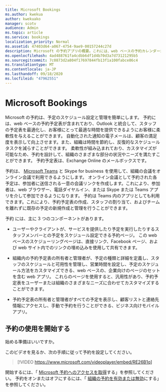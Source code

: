```yaml
---
title: Microsoft Bookings
ms.author: kwekua
author: kwekuako
manager: scotv
audience: Admin
ms.topic: article
ms.service: bookings
localization_priority: Normal
ms.assetid: 47403d64-a067-4754-9ae9-00157244c27d
description: Microsoft の予約アプリの概要。これには、web ベースの予約カレンダーが含まれており、従業員の予定表を最適化するために Outlook と統合して、予定を予約するための柔軟性を顧客に提供します。
ms.openlocfilehash: 4ad488761fa4cdbb6df1d4b70d3a7d73121295b5
ms.sourcegitcommit: 7c0873d2a804f17697844fb13f1a100fabce86c4
ms.translationtype: MT
ms.contentlocale: ja-JP
ms.lasthandoff: 09/18/2020
ms.locfileid: "47962551"
---
```

# <a name="microsoft-bookings"></a>Microsoft Bookings

Microsoft の予約は、予定のスケジュール設定と管理を簡単にします。 予約には、web ベースの予約予定表が含まれており、Outlook と統合して、スタッフの予定表を最適化し、お客様にとって最適な時間を提供できるようにお客様に柔軟性を与えることができます。 自動化された通知の電子メールは、顧客の満足度を表示して向上させます。また、組織は時間を節約し、反復的なスケジュールタスクを減らすことができます。 柔軟性が組み込まれており、カスタマイズが可能なため、予約を設計して、組織のさまざまな部分の状況やニーズを満たすことができます。 予約予定表は、Exchange Online のメールボックスです。

予約は、 [Microsoft Teams](https://support.microsoft.com/office/overview-of-the-bookings-app-in-teams-7b8569e1-0c8a-444e-b712-d9968b05110b) と Skype for business を使用して、組織の会議をオンライン会議で利用できるようにします。 オンライン会議として予約された各予定は、参加者に送信される一意の会議リンクを作成します。これにより、参加者は、web ブラウザー、電話ダイヤルイン、または Skype または Teams アプリを介して参加できるようになります。 予約は Teams 内のアプリとしても利用できます。これにより、予約予定表の作成、スタッフの割り当て、およびチームを離れずに既存の予定の新規作成と管理を行うことができます。

予約 には、主に 3 つのコンポーネントがあります。

- ユーザーやクライアントが、サービスを提供したり予定を実行したりするスタッフメンバーとの予定をスケジュール設定できる予約ページ。 この web ベースのスケジューリングページは、直接リンク、Facebook ページ、および web サイト内でのリンクの埋め込みを使用して共有できます。

- 組織内の予約予定表の所有者と管理者が、予定の種類と詳細を定義し、スタッフのスケジュールと可用性を管理し、営業時間を設定し、予定のスケジュール方法をカスタマイズできる、web ベースの、企業向けのページのセットを含む web アプリ。 これらのページを使用すると、汎用性があり、予約予定表をユーザーまたは組織のさまざまなニーズに合わせてカスタマイズすることができます。

- 予約予定表の所有者と管理者がすべての予定を表示し、顧客リストと連絡先情報にアクセスし、手動で予約を行うことができる、ビジネス向けモバイルアプリ。

## <a name="get-started-using-bookings"></a>予約の使用を開始する

始める準備はいいですか。

このビデオを見るか、次の手順に従って予約を設定してください。

> [!VIDEO https://www.microsoft.com/videoplayer/embed/RE26B1q]

開始するには、「 [Microsoft 予約へのアクセスを取得](get-access.md)する」を参照してください。 予約をオンまたはオフにするには、「 [組織の予約を有効または無効](turn-bookings-on-or-off.md)にする」を参照してください。